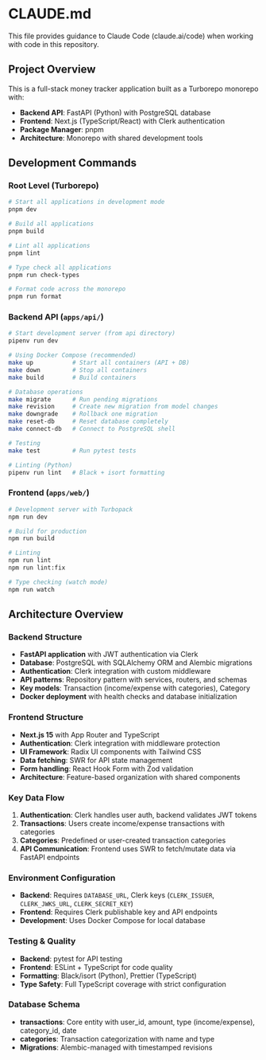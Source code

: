 # CLAUDE.md

This file provides guidance to Claude Code (claude.ai/code) when working with code in this repository.

## Project Overview

This is a full-stack money tracker application built as a Turborepo monorepo with:
- **Backend API**: FastAPI (Python) with PostgreSQL database
- **Frontend**: Next.js (TypeScript/React) with Clerk authentication
- **Package Manager**: pnpm
- **Architecture**: Monorepo with shared development tools

## Development Commands

### Root Level (Turborepo)
```bash
# Start all applications in development mode
pnpm dev

# Build all applications
pnpm build

# Lint all applications
pnpm lint

# Type check all applications  
pnpm run check-types

# Format code across the monorepo
pnpm run format
```

### Backend API (`apps/api/`)
```bash
# Start development server (from api directory)
pipenv run dev

# Using Docker Compose (recommended)
make up           # Start all containers (API + DB)
make down         # Stop all containers
make build        # Build containers

# Database operations
make migrate      # Run pending migrations
make revision     # Create new migration from model changes
make downgrade    # Rollback one migration
make reset-db     # Reset database completely
make connect-db   # Connect to PostgreSQL shell

# Testing
make test         # Run pytest tests

# Linting (Python)
pipenv run lint   # Black + isort formatting
```

### Frontend (`apps/web/`)
```bash
# Development server with Turbopack
npm run dev

# Build for production
npm run build

# Linting
npm run lint
npm run lint:fix

# Type checking (watch mode)
npm run watch
```

## Architecture Overview

### Backend Structure
- **FastAPI application** with JWT authentication via Clerk
- **Database**: PostgreSQL with SQLAlchemy ORM and Alembic migrations
- **Authentication**: Clerk integration with custom middleware
- **API patterns**: Repository pattern with services, routers, and schemas
- **Key models**: Transaction (income/expense with categories), Category
- **Docker deployment** with health checks and database initialization

### Frontend Structure
- **Next.js 15** with App Router and TypeScript
- **Authentication**: Clerk integration with middleware protection
- **UI Framework**: Radix UI components with Tailwind CSS
- **Data fetching**: SWR for API state management
- **Form handling**: React Hook Form with Zod validation
- **Architecture**: Feature-based organization with shared components

### Key Data Flow
1. **Authentication**: Clerk handles user auth, backend validates JWT tokens
2. **Transactions**: Users create income/expense transactions with categories
3. **Categories**: Predefined or user-created transaction categories
4. **API Communication**: Frontend uses SWR to fetch/mutate data via FastAPI endpoints

### Environment Configuration
- **Backend**: Requires `DATABASE_URL`, Clerk keys (`CLERK_ISSUER`, `CLERK_JWKS_URL`, `CLERK_SECRET_KEY`)
- **Frontend**: Requires Clerk publishable key and API endpoints
- **Development**: Uses Docker Compose for local database

### Testing & Quality
- **Backend**: pytest for API testing
- **Frontend**: ESLint + TypeScript for code quality
- **Formatting**: Black/isort (Python), Prettier (TypeScript)
- **Type Safety**: Full TypeScript coverage with strict configuration

### Database Schema
- **transactions**: Core entity with user_id, amount, type (income/expense), category_id, date
- **categories**: Transaction categorization with name and type
- **Migrations**: Alembic-managed with timestamped revisions